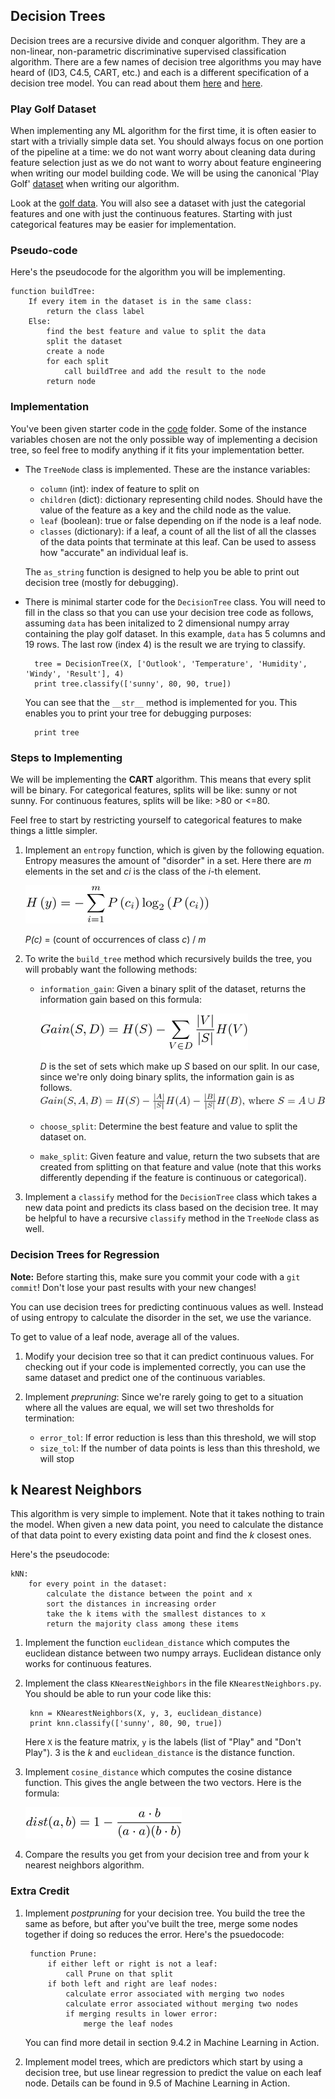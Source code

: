 ## Decision Trees

Decision trees are a recursive divide and conquer algorithm. They are a non-linear, non-parametric discriminative supervised classification algorithm.  There are a few names of decision tree algorithms you may have heard of (ID3, C4.5, CART, etc.) and each is a different specification of a decision tree model.  You can read about them [here](http://stackoverflow.com/questions/9979461/different-decision-tree-algorithms-with-comparison-of-complexity-or-performance) and [here](http://scikit-learn.org/stable/modules/tree.html#tree-algorithms-id3-c4-5-c5-0-and-cart).

### Play Golf Dataset

When implementing any ML algorithm for the first time, it is often easier to start with a trivially simple data set. You should always focus on one portion of the pipeline at a time: we do not want worry about cleaning data during feature selection just as we do not want to worry about feature engineering when writing our model building code.  We will be using the canonical 'Play Golf' [dataset](http://www2.cs.uregina.ca/~dbd/cs831/notes/ml/dtrees/c4.5/c4.5_prob1.html) when writing our algorithm.

Look at the [golf data](data/playgolf.csv). You will also see a dataset with just the categorial features and one with just the continuous features. Starting with just categorical features may be easier for implementation.

### Pseudo-code

Here's the pseudocode for the algorithm you will be implementing.

    function buildTree:
        If every item in the dataset is in the same class: 
            return the class label
        Else:
            find the best feature and value to split the data 
            split the dataset
            create a node
            for each split
                call buildTree and add the result to the node
            return node

### Implementation

You've been given starter code in the [code](code) folder. Some of the instance variables chosen are not the only possible way of implementing a decision tree, so feel free to modify anything if it fits your implementation better.

* The `TreeNode` class is implemented. These are the instance variables:

    * `column` (int): index of feature to split on
    * `children` (dict): dictionary representing child nodes.  Should have the value of the feature as a key and the child node as the value.  
    * `leaf` (boolean): true or false depending on if the node is a leaf node.    
    * `classes` (dictionary): if a leaf, a count of all the list of all the classes of the data points that terminate at this leaf.  Can be used to assess how "accurate" an individual leaf is.

    The `as_string` function is designed to help you be able to print out decision tree (mostly for debugging).

* There is minimal starter code for the `DecisionTree` class. You will need to fill in the class so that you can use your decision tree code as follows, assuming `data` has been initalized to 2 dimensional numpy array containing the play golf dataset. In this example, `data` has 5 columns and 19 rows. The last row (index 4) is the result we are trying to classify.

        tree = DecisionTree(X, ['Outlook', 'Temperature', 'Humidity', 'Windy', 'Result'], 4)
        print tree.classify(['sunny', 80, 90, true])

    You can see that the `__str__` method is implemented for you. This enables you to print your tree for debugging purposes:

        print tree

### Steps to Implementing

We will be implementing the **CART** algorithm. This means that every split will be binary. For categorical features, splits will be like: sunny or not sunny. For continuous features, splits will be like: >80 or <=80.

Feel free to start by restricting yourself to categorical features to make things a little simpler.

1. Implement an `entropy` function, which is given by the following equation. Entropy measures the amount of "disorder" in a set. Here there are *m* elements in the set and *ci* is the class of the *i*-th element.

    ![shannon entropy](images/entropy.png)

    *P(c)* = (count of occurrences of class *c*) / *m*

2. To write the `build_tree` method which recursively builds the tree, you will probably want the following methods:
    * `information_gain`: Given a binary split of the dataset, returns the information gain based on this formula:

        ![information gain](images/gain.png)

        *D* is the set of sets which make up *S* based on our split. In our case, since we're only doing binary splits, the information gain is as follows.
        ![binary information gain](images/binary_gain.png)
    * `choose_split`: Determine the best feature and value to split the dataset on.
    * `make_split`: Given feature and value, return the two subsets that are created from splitting on that feature and value (note that this works differently depending if the feature is continuous or categorical).
3. Implement a `classify` method for the `DecisionTree` class which takes a new data point and predicts its class based on the decision tree. It may be helpful to have a recursive `classify` method in the `TreeNode` class as well.

### Decision Trees for Regression

**Note:** Before starting this, make sure you commit your code with a `git commit`! Don't lose your past results with your new changes!

You can use decision trees for predicting continuous values as well. Instead of using entropy to calculate the disorder in the set, we use the variance.

To get to value of a leaf node, average all of the values.

1. Modify your decision tree so that it can predict continuous values. For checking out if your code is implemented correctly, you can use the same dataset and predict one of the continuous variables.

2. Implement *prepruning*: Since we're rarely going to get to a situation where all the values are equal, we will set two thresholds for termination:

    * `error_tol`: If error reduction is less than this threshold, we will stop
    * `size_tol`: If the number of data points is less than this threshold, we will stop

## k Nearest Neighbors

This algorithm is very simple to implement. Note that it takes nothing to train the model. When given a new data point, you need to calculate the distance of that data point to every existing data point and find the *k* closest ones.

Here's the pseudocode:

    kNN:
        for every point in the dataset:
            calculate the distance between the point and x
            sort the distances in increasing order
            take the k items with the smallest distances to x
            return the majority class among these items

1. Implement the function `euclidean_distance` which computes the euclidean distance between two numpy arrays. Euclidean distance only works for continuous features.

2. Implement the class `KNearestNeighbors` in the file `KNearestNeighbors.py`. You should be able to run your code like this:

        knn = KNearestNeighbors(X, y, 3, euclidean_distance)
        print knn.classify(['sunny', 80, 90, true])

    Here `X` is the feature matrix, `y` is the labels (list of "Play" and "Don't Play"). 3 is the *k* and `euclidean_distance` is the distance function.

3. Implement `cosine_distance` which computes the cosine distance function. This gives the angle between the two vectors. Here is the formula:

    ![cosine distance](images/cosine.png)

4. Compare the results you get from your decision tree and from your k nearest neighbors algorithm.


### Extra Credit

1. Implement *postpruning* for your decision tree. You build the tree the same as before, but after you've built the tree, merge some nodes together if doing so reduces the error. Here's the psuedocode:

        function Prune:
            if either left or right is not a leaf:
                call Prune on that split
            if both left and right are leaf nodes:
                calculate error associated with merging two nodes
                calculate error associated without merging two nodes
                if merging results in lower error:
                    merge the leaf nodes

    You can find more detail in section 9.4.2 in Machine Learning in Action.

2. Implement model trees, which are predictors which start by using a decision tree, but use linear regression to predict the value on each leaf node. Details can be found in 9.5 of Machine Learning in Action.

